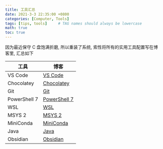 ```yaml
---
title: 工具汇总
date: 2021-3-3 22:35:00 +0800
categories: [Computer, Tools]
tags: [tips, tools]     # TAG names should always be lowercase
math: true
toc: true
---
```


因为最近保守 C 盘饱满折磨, 所以重装了系统, 索性将所有的实用工具配置写在博客里, 汇总如下

| 工具         | 博客                                            |
| ------------ | ----------------------------------------------- |
| VS Code      | [VS Code     ](https://fr4nk1in-ustc.github.io) |
| Chocolatey   | [Chocolatey  ](https://fr4nk1in-ustc.github.io) |
| Git          | [Git         ](https://fr4nk1in-ustc.github.io) |
| PowerShell 7 | [PowerShell 7](https://fr4nk1in-ustc.github.io) |
| WSL          | [WSL         ](https://fr4nk1in-ustc.github.io) |
| MSYS 2       | [MSYS 2      ](https://fr4nk1in-ustc.github.io) |
| MiniConda    | [MiniConda   ](https://fr4nk1in-ustc.github.io) |
| Java         | [Java        ](https://fr4nk1in-ustc.github.io) |
| Obsidian     | [Obsidian    ](https://fr4nk1in-ustc.github.io) |
